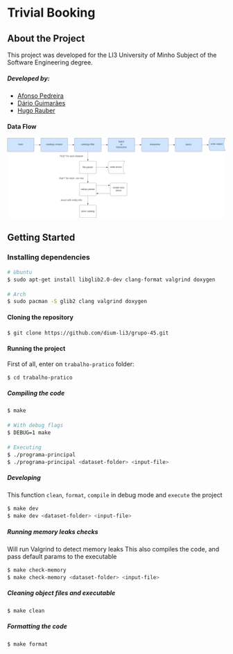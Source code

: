 # Trivial Booking

## About the Project

This project was developed for the LI3 University of Minho Subject of the Software Engineering degree.

##### Developed by:

- [Afonso Pedreira](https://github.com/afooonso)
- [Dário Guimarães](https://github.com/darguima)
- [Hugo Rauber](https://github.com/HugoLRauber)

#### Data Flow

![Data Flow](./trabalho-pratico/Relatorio/data_flow.svg)

## Getting Started

### Installing dependencies

```bash
# Ubuntu
$ sudo apt-get install libglib2.0-dev clang-format valgrind doxygen

# Arch
$ sudo pacman -S glib2 clang valgrind doxygen
```

#### Cloning the repository

```bash
$ git clone https://github.com/dium-li3/grupo-45.git
```

#### Running the project

First of all, enter on `trabalho-pratico` folder:
```bash
$ cd trabalho-pratico
```

##### Compiling the code
```bash
$ make

# With debug flags
$ DEBUG=1 make

# Executing
$ ./programa-principal 
$ ./programa-principal <dataset-folder> <input-file>
```

##### Developing

This function `clean`, `format`, `compile` in debug mode and `execute` the project

```bash
$ make dev
$ make dev <dataset-folder> <input-file>
```

##### Running memory leaks checks

Will run Valgrind to detect memory leaks
This also compiles the code, and pass default params to the executable

```bash
$ make check-memory
$ make check-memory <dataset-folder> <input-file>
```

##### Cleaning object files and executable
```bash
$ make clean
```

##### Formatting the code
```bash
$ make format
```
